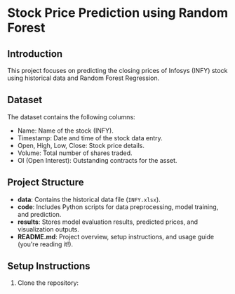 # Stock Price Prediction using Random Forest

## Introduction

This project focuses on predicting the closing prices of Infosys (INFY) stock using historical data and Random Forest Regression.

## Dataset

The dataset contains the following columns:
- Name: Name of the stock (INFY).
- Timestamp: Date and time of the stock data entry.
- Open, High, Low, Close: Stock price details.
- Volume: Total number of shares traded.
- OI (Open Interest): Outstanding contracts for the asset.

## Project Structure

- **data**: Contains the historical data file (`INFY.xlsx`).
- **code**: Includes Python scripts for data preprocessing, model training, and prediction.
- **results**: Stores model evaluation results, predicted prices, and visualization outputs.
- **README.md**: Project overview, setup instructions, and usage guide (you're reading it!).

## Setup Instructions

1. Clone the repository:

